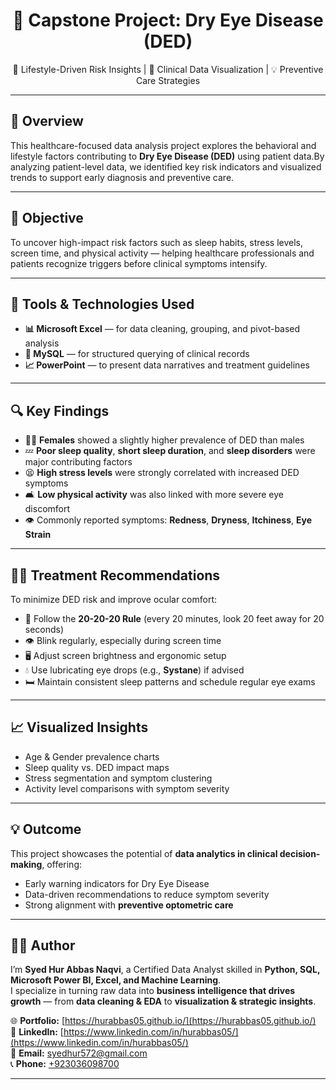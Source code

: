 <h1 align="center">🧬 Capstone Project: Dry Eye Disease (DED)</h1>
<p align="center">🔎 Lifestyle-Driven Risk Insights | 🧠 Clinical Data Visualization | 💡 Preventive Care Strategies</p>

---

## 🧠 Overview

This healthcare-focused data analysis project explores the behavioral and lifestyle factors contributing to **Dry Eye Disease (DED)** using patient data.By analyzing patient-level data, we identified key risk indicators and visualized trends to support early diagnosis and preventive care.

---

## 🎯 Objective

To uncover high-impact risk factors such as sleep habits, stress levels, screen time, and physical activity — helping healthcare professionals and patients recognize triggers before clinical symptoms intensify.

---

## 🧰 Tools & Technologies Used

- **📊 Microsoft Excel** — for data cleaning, grouping, and pivot-based analysis  
- **🧮 MySQL** — for structured querying of clinical records  
- **📈 PowerPoint** — to present data narratives and treatment guidelines  

---

## 🔍 Key Findings

- 👩‍⚕️ **Females** showed a slightly higher prevalence of DED than males  
- 💤 **Poor sleep quality**, **short sleep duration**, and **sleep disorders** were major contributing factors  
- 😫 **High stress levels** were strongly correlated with increased DED symptoms  
- 🛋️ **Low physical activity** was also linked with more severe eye discomfort  
- 👁️ Commonly reported symptoms: **Redness**, **Dryness**, **Itchiness**, **Eye Strain**

---

## 🧑‍⚕️ Treatment Recommendations

To minimize DED risk and improve ocular comfort:
- 🔁 Follow the **20-20-20 Rule** (every 20 minutes, look 20 feet away for 20 seconds)  
- 👁️ Blink regularly, especially during screen time  
- 🖥️ Adjust screen brightness and ergonomic setup  
- 💧 Use lubricating eye drops (e.g., **Systane**) if advised  
- 🛏️ Maintain consistent sleep patterns and schedule regular eye exams  

---

## 📈 Visualized Insights

- Age & Gender prevalence charts  
- Sleep quality vs. DED impact maps  
- Stress segmentation and symptom clustering  
- Activity level comparisons with symptom severity  

---

## 💡 Outcome

This project showcases the potential of **data analytics in clinical decision-making**, offering:
- Early warning indicators for Dry Eye Disease  
- Data-driven recommendations to reduce symptom severity  
- Strong alignment with **preventive optometric care**

---

## 🙋‍♂️ Author

I’m **Syed Hur Abbas Naqvi**, a Certified Data Analyst skilled in **Python, SQL, Microsoft Power BI, Excel, and Machine Learning**.  
I specialize in turning raw data into **business intelligence that drives growth** — from **data cleaning & EDA** to **visualization & strategic insights**.

🌐 **Portfolio:** [https://hurabbas05.github.io/](https://hurabbas05.github.io/)  
🔗 **LinkedIn:**  [https://www.linkedin.com/in/hurabbas05/](https://www.linkedin.com/in/hurabbas05/)  
📧 **Email:**     [syedhur572@gmail.com](mailto:syedhur572@gmail.com)  
📞 **Phone:**     [+923036098700](tel:+923036098700)

---
